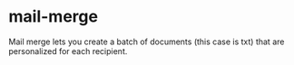 # mail-merge
Mail merge lets you create a batch of documents (this case is txt) that are personalized for each recipient.
